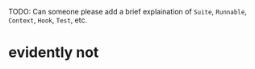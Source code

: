 TODO: Can someone please add a brief explaination of `Suite`, `Runnable`, `Context`, `Hook`, `Test`, etc.


evidently not
=============